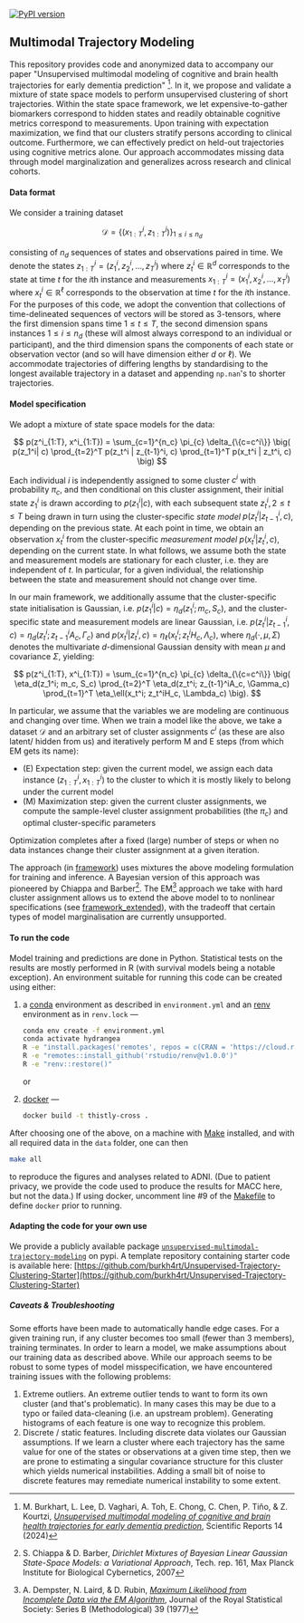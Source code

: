 [![PyPI version](https://badge.fury.io/py/unsupervised-multimodal-trajectory-modeling.svg)](https://badge.fury.io/py/unsupervised-multimodal-trajectory-modeling)

## Multimodal Trajectory Modeling

This repository provides code and anonymized data to accompany our paper
"Unsupervised multimodal modeling of cognitive and brain health trajectories
for early dementia prediction" [^1]. In it, we propose and validate a mixture
of state space models to perform unsupervised clustering of short trajectories.
Within the state space framework, we let expensive-to-gather biomarkers
correspond to hidden states and readily obtainable cognitive metrics correspond
to measurements. Upon training with expectation maximization, we find that our
clusters stratify persons according to clinical outcome. Furthermore, we can
effectively predict on held-out trajectories using cognitive metrics alone. Our
approach accommodates missing data through model marginalization and
generalizes across research and clinical cohorts.

#### Data format

We consider a training dataset

$$
\mathcal{D} = \{(x_{1:T}^{i}, z_{1:T}^{i}) \}_{1\leq i \leq n_d}
$$

consisting of $`n_d`$ sequences of states and observations paired in time. We
denote the states $`z_{1:T}^{i} = (z_1^i, z_2^i, \dotsc, z_T^i)`$ where
$`z_t^i \in \mathbb{R}^d`$ corresponds to the state at time $`t`$ for the
$`i`$th instance and measurements
$`x_{1:T}^{i} = (x_1^i, x_2^i, \dotsc, x_T^i)`$ where
$`x_t^i \in \mathbb{R}^\ell`$ corresponds to the observation at time $`t`$ for
the $`i`$th instance. For the purposes of this code, we adopt the convention
that collections of time-delineated sequences of vectors will be stored as
3-tensors, where the first dimension spans time $`1\leq t \leq T`$, the second
dimension spans instances $`1\leq i \leq n_d`$ (these will almost always
correspond to an individual or participant), and the third dimension spans the
components of each state or observation vector (and so will have dimension
either $`d`$ or $`\ell`$). We accommodate trajectories of differing lengths by
standardising to the longest available trajectory in a dataset and appending
`np.nan`'s to shorter trajectories.

#### Model specification

We adopt a mixture of state space models for the data:

$$
p(z^i_{1:T}, x^i_{1:T})
		= \sum_{c=1}^{n_c} \pi_{c} \delta_{\{c=c^i\}} \big( p(z_1^i| c)
		\prod_{t=2}^T p(z_t^i | z_{t-1}^i, c) \prod_{t=1}^T p(x_t^i | z_t^i, c) \big)
$$

Each individual $`i`$ is independently assigned to some cluster $`c^i`$ with
probability $`\pi_{c}`$, and then conditional on this cluster assignment, their
initial state $`z_1^i`$ is drawn according to $`p(z_1^i| c)`$, with each
subsequent state $`z_t^i, 2\leq t \leq T`$ being drawn in turn using the
cluster-specific _state model_ $`p(z_t^i | z_{t-1}^i, c)`$, depending on the
previous state. At each point in time, we obtain an observation $`x_t^i`$ from
the cluster-specific _measurement model_ $`p(x_t^i | z_t^i, c)`$, depending on
the current state. In what follows, we assume both the state and measurement
models are stationary for each cluster, i.e. they are independent of $`t`$. In
particular, for a given individual, the relationship between the state and
measurement should not change over time.

In our main framework, we additionally assume that the cluster-specific state
initialisation is Gaussian, i.e. $`p(z_1^i| c) = \eta_d(z_1^i; m_c, S_c)`$, and
the cluster-specific state and measurement models are linear Gaussian, i.e.
$`p(z_t^i | z_{t-1}^i, c) = \eta_d(z_t^i; z_{t-1}^iA_c, \Gamma_c)`$ and
$`p(x_t^i | z_t^i, c) = \eta_\ell(x_t^i; z_t^iH_c, \Lambda_c)`$, where
$`\eta_d(\cdot, \mu, \Sigma)`$ denotes the multivariate $`d`$-dimensional
Gaussian density with mean $`\mu`$ and covariance $`\Sigma`$, yielding:

$$
p(z^i_{1:T}, x^i_{1:T})
		= \sum_{c=1}^{n_c} \pi_{c} \delta_{\{c=c^i\}} \big( \eta_d(z_1^i; m_c, S_c)
		\prod_{t=2}^T \eta_d(z_t^i; z_{t-1}^iA_c, \Gamma_c) \prod_{t=1}^T
		\eta_\ell(x_t^i; z_t^iH_c, \Lambda_c) \big).
$$

In particular, we assume that the variables we are modeling are continuous and
changing over time. When we train a model like the above, we take a dataset
$`\mathcal{D}`$ and an arbitrary set of cluster assignments $`c^i`$ (as these
are also latent/ hidden from us) and iteratively perform M and E steps (from
which EM gets its name):

- (E) Expectation step: given the current model, we assign each data instance
  $`(z^i_{1:T}, x^i_{1:T})`$ to the cluster to which it is mostly likely to
  belong under the current model
- (M) Maximization step: given the current cluster assignments, we compute the
  sample-level cluster assignment probabilities (the $`\pi_c`$) and optimal
  cluster-specific parameters

Optimization completes after a fixed (large) number of steps or when no data
instances change their cluster assignment at a given iteration.

The approach (in [framework](./framework)) uses mixtures the above modeling
formulation for training and inference. A Bayesian version of this approach was
pioneered by Chiappa and Barber[^2]. The EM[^3] approach we take with hard
cluster assignment allows us to extend the above model to to nonlinear
specifications (see [framework_extended](./framework_extended)), with the
tradeoff that certain types of model marginalisation are currently unsupported.

#### To run the code

Model training and predictions are done in Python. Statistical tests on the
results are mostly performed in R (with survival models being a notable
exception). An environment suitable for running this code can be created using
either:

1. a [conda](https://docs.conda.io/en/latest/miniconda.html) environment as
   described in `environment.yml` and an
   [renv](https://cran.r-project.org/web/packages/renv) environment as in
   `renv.lock` —

   ```sh
   conda env create -f environment.yml
   conda activate hydrangea
   R -e "install.packages('remotes', repos = c(CRAN = 'https://cloud.r-project.org'))"
   R -e "remotes::install_github('rstudio/renv@v1.0.0')"
   R -e "renv::restore()"
   ```

   or

2. [docker](https://docker.com) —

   ```sh
   docker build -t thistly-cross .
   ```

After choosing one of the above, on a machine with
[Make](https://www.gnu.org/software/make/) installed, and with all required
data in the `data` folder, one can then

```sh
make all
```

to reproduce the figures and analyses related to ADNI. (Due to patient privacy,
we provide the code used to produce the results for MACC here, but not the
data.) If using docker, uncomment line #9 of the [Makefile](Makefile) to define
`docker` prior to running.

#### Adapting the code for your own use

We provide a publicly available package
[`unsupervised-multimodal-trajectory-modeling`](https://pypi.org/project/unsupervised-multimodal-trajectory-modeling/)
on pypi. A template repository containing starter code is available here:
[https://github.com/burkh4rt/Unsupervised-Trajectory-Clustering-Starter](https://github.com/burkh4rt/Unsupervised-Trajectory-Clustering-Starter)

##### Caveats & Troubleshooting

Some efforts have been made to automatically handle edge cases. For a given
training run, if any cluster becomes too small (fewer than 3 members), training
terminates. In order to learn a model, we make assumptions about our training
data as described above. While our approach seems to be robust to some types of
model misspecification, we have encountered training issues with the following
problems:

1. Extreme outliers. An extreme outlier tends to want to form its own cluster
   (and that's problematic). In many cases this may be due to a typo or failed
   data-cleaning (i.e. an upstream problem). Generating histograms of each
   feature is one way to recognize this problem.
2. Discrete / static features. Including discrete data violates our Gaussian
   assumptions. If we learn a cluster where each trajectory has the same value
   for one of the states or observations at a given time step, then we are
   prone to estimating a singular covariance structure for this cluster which
   yields numerical instabilities. Adding a small bit of noise to discrete
   features may remediate numerical instability to some extent.

[^1]:
    M. Burkhart, L. Lee, D. Vaghari, A. Toh, E. Chong, C. Chen, P. Tiňo, & Z.
    Kourtzi,
    [_Unsupervised multimodal modeling of cognitive and brain health trajectories for early dementia prediction_](https://doi.org/10.1038/s41598-024-60914-w),
    Scientific Reports 14 (2024)

[^2]:
    S. Chiappa & D. Barber, _Dirichlet Mixtures of Bayesian Linear Gaussian
    State-Space Models: a Variational Approach_, Tech. rep. 161, Max Planck
    Institute for Biological Cybernetics, 2007

[^3]:
    A. Dempster, N. Laird, & D. Rubin, [_Maximum Likelihood from  
    Incomplete Data via the EM Algorithm_](https://doi.org/10.1111/j.2517-6161.1977.tb01600.x),
    Journal of the Royal Statistical Society: Series B (Methodological) 39
    (1977)

<!---

format code with:
```
isort --profile black .
black .
prettier --write --print-width 79 --prose-wrap always **/*.md
R -e 'styler::style_dir("posthoc", transformers = styler::tidyverse_style(strict = TRUE))'
```

-->
